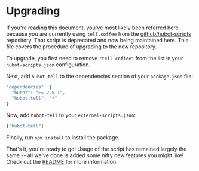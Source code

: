 Upgrading
=========

If you're reading this document, you've most likely been referred here because you are currently using `tell.coffee` from the [github/hubot-scripts](https://github.com/github/hubot-scripts/) repository. That script is deprecated and now being maintained here. This file covers the procedure of upgrading to the new repository.

To upgrade, you first need to remove `"tell.coffee"` from the list in your `hubot-scripts.json` configuration.

Next, add `hubot-tell` to the dependencies section of your `package.json` file:

```javascript
"dependencies": {
  "hubot": ">= 2.5.1",
  "hubot-tell": "*"
}
```

Now, add `hubot-tell` to your `external-scripts.json`:

```javascript
["hubot-tell"]
```

Finally, run `npm install` to install the package.

That's it, you're ready to go! Usage of the script has remained largely the same -- all we've done is added some nifty new features you might like! Check out the [README](https://github.com/lorenzhs/hubot-tell/blob/master/README.md) for more information.
